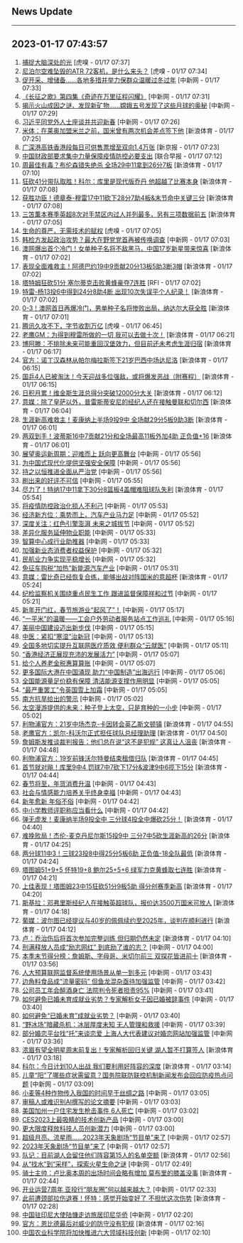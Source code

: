 ## News Update
---
2023-01-17 07:43:57
---
1. <a target="_blank" href="https://www.huxiu.com/article/771991.html">捕捉大脑深处的光</a> [虎嗅 - 01/17 07:37]
2. <a target="_blank" href="https://www.huxiu.com/article/772103.html">尼泊尔空难坠毁的ATR 72客机，是什么来头？</a> [虎嗅 - 01/17 07:34]
3. <a target="_blank" href="http://www.chinanews.com//gn/2023/01-17/9937006.shtml">促开采、增储备……各地多措并举力保群众温暖过冬过年</a> [中新网 - 01/17 07:33]
4. <a target="_blank" href="http://www.chinanews.com//sh/shipin/2023/01-17/news948774.shtml">《长征之歌》第四集《奇迹在万里征程闪耀》</a> [中新网 - 01/17 07:31]
5. <a target="_blank" href="http://www.chinanews.com//gn/2023/01-17/9937004.shtml">揭示火山成因之谜、发现新矿物……嫦娥五号发现了这些月球的奥秘</a> [中新网 - 01/17 07:29]
6. <a target="_blank" href="http://www.chinanews.com//tp/hd2011/2023/01-17/1056882.shtml">习近平同党外人士座谈并共迎新春</a> [中新网 - 01/17 07:26]
7. <a target="_blank" href="https://k.sina.cn/article_2018499075_784fda0302001l1iq.html?from=sports&subch=osport">米体：在莱奥加盟米兰之前，国米曾有两次机会差点签下他</a> [新浪体育 - 01/17 07:25]
8. <a target="_blank" href="https://www.bjnews.com.cn/detail-167391123114201.html">广深港高铁香港段每日可供售票增至双向1.4万张</a> [新京报 - 01/17 07:23]
9. <a target="_blank" href="https://www.zaobao.com/realtime/china/story20230117-1354211">中国财政部要求集中力量保障疫情防控必要支出</a> [联合早报 - 01/17 07:12]
10. <a target="_blank" href="https://k.sina.cn/article_2018499075_784fda0302001l1ig.html?from=sports&subch=osport">周最佳有毒？布伦森错失绝杀 全场29中11拿到26分7板</a> [新浪体育 - 01/17 07:10]
11. <a target="_blank" href="https://k.sina.cn/article_2018499075_784fda0302001l1ih.html?from=sports&subch=osport">狂砍41分带队取胜！科尔：库里是现代版乔丹 他超越了比赛本身</a> [新浪体育 - 01/17 07:08]
12. <a target="_blank" href="https://k.sina.cn/article_2018499075_784fda0302001l1if.html?from=sports&subch=osport">获胜功臣！德章泰-穆雷17中11砍下28分7助4板&末节命中关键三分</a> [新浪体育 - 01/17 07:08]
13. <a target="_blank" href="https://k.sina.cn/article_2018499075_784fda0302001l1ic.html?from=sports&subch=osport">三笘薫本赛季英超8次对手禁区内过人并列最多，另有三项数据前五</a> [新浪体育 - 01/17 07:05]
14. <a target="_blank" href="https://www.huxiu.com/article/771643.html">生命的尊严，无需技术的赋权</a> [虎嗅 - 01/17 07:05]
15. <a target="_blank" href="http://www.chinanews.com//gj/2023/01-17/9937001.shtml">韩检方发起政治攻势？最大在野党党首再被传唤调查</a> [中新网 - 01/17 07:03]
16. <a target="_blank" href="https://k.sina.cn/article_5559864694_14b64cd760010138og.html?from=sports&subch=tennis">澳网爆出首个冷门！女单种子名将不敌黑马，中国17岁新星带来惊喜</a> [新浪体育 - 01/17 07:02]
17. <a target="_blank" href="https://k.sina.cn/article_2018499075_784fda0302001l1i7.html?from=sports&subch=osport">表现全面难救主！阿德巴约19中9贡献20分13板5助3断3帽</a> [新浪体育 - 01/17 07:02]
18. <a target="_blank" href="https://www.rfi.fr/cn/%E5%9B%BD%E9%99%85%E6%8A%A5%E9%81%93/20230116-%E4%B9%8C%E5%85%8B%E5%85%B0%E5%86%9B%E4%BA%BA%E8%B5%B4%E7%BE%8E%E5%9B%BD%E5%8F%97%E8%AE%AD-%E5%AD%A6%E6%93%8D%E4%BD%9C%E7%88%B1%E5%9B%BD%E8%80%85%E9%A3%9E%E5%BC%B9%E7%B3%BB%E7%BB%9F">塔特姆狂砍51分 塞尔蒂克击败黄蜂豪夺7连胜</a> [RFI - 01/17 07:02]
19. <a target="_blank" href="https://k.sina.cn/article_2018499075_784fda0302001l1i6.html?from=sports&subch=osport">特雷-杨13投6中得到24分8助4断 出现10次失误平个人纪录！</a> [新浪体育 - 01/17 07:02]
20. <a target="_blank" href="https://k.sina.cn/article_5559864694_14b64cd760010138of.html?from=sports&subch=tennis">0-3！澳网首日再爆冷门，男单种子名将惨败出局，纳达尔大获全胜</a> [新浪体育 - 01/17 07:01]
21. <a target="_blank" href="https://www.huxiu.com/article/766510.html">腾讯久攻不下，字节收割万亿</a> [虎嗅 - 01/17 06:45]
22. <a target="_blank" href="https://k.sina.cn/article_2018499075_784fda0302001l1he.html?from=sports&subch=osport">老鹰GM：为得到穆雷所做的一切 我可以去做十次！</a> [新浪体育 - 01/17 06:21]
23. <a target="_blank" href="https://k.sina.cn/article_2018499075_784fda0302001l1hd.html?from=sports&subch=osport">博阿滕：不排除未来可能重回汉堡效力，但目前还未考虑生涯归宿</a> [新浪体育 - 01/17 06:17]
24. <a target="_blank" href="https://k.sina.cn/article_2018499075_784fda0302001l1hc.html?from=sports&subch=osport">官方：诺丁汉森林从帕尔梅拉斯签下21岁巴西中场达尼洛</a> [新浪体育 - 01/17 06:15]
25. <a target="_blank" href="https://k.sina.cn/article_1688096585_649e4f49020016uez.html?from=sports&subch=osport">国乒4人已被淘汰！今天迎战多位强敌，或将爆发恶战（附赛程）</a> [新浪体育 - 01/17 06:15]
26. <a target="_blank" href="https://k.sina.cn/article_2018499075_784fda0302001l1hb.html?from=sports&subch=osport">日积月累！维金斯生涯总得分突破12000分大关</a> [新浪体育 - 01/17 06:12]
27. <a target="_blank" href="https://k.sina.cn/article_2018499075_784fda0302001l1ha.html?from=sports&subch=osport">意媒：除了皇萨以外，普雷斯蒂安尼的经纪人还在接触曼联和切尔西</a> [新浪体育 - 01/17 06:04]
28. <a target="_blank" href="https://k.sina.cn/article_2018499075_784fda0302001l1h7.html?from=sports&subch=osport">生涯新高难救主！麦康纳上半场9投9中 全场献29分5板9助3断</a> [新浪体育 - 01/17 06:01]
29. <a target="_blank" href="https://k.sina.cn/article_2018499075_784fda0302001l1h8.html?from=sports&subch=osport">两双到手！波蒂斯16中7贡献21分和全场最高11板外加4助 正负值+16</a> [新浪体育 - 01/17 06:01]
30. <a target="_blank" href="http://www.chinanews.com//ty/2023/01-17/9936995.shtml">展望奥运新周期：迎难而上 跃向更高舞台</a> [中新网 - 01/17 05:56]
31. <a target="_blank" href="http://www.chinanews.com//gn/2023/01-17/9936997.shtml">为中国式现代化提供坚强安全保障</a> [中新网 - 01/17 05:56]
32. <a target="_blank" href="http://www.chinanews.com//gn/2023/01-17/9936996.shtml">持之以恒推进全面从严治党</a> [中新网 - 01/17 05:56]
33. <a target="_blank" href="http://www.chinanews.com//cj/2023/01-17/9936994.shtml">刷出来的好评不可信</a> [中新网 - 01/17 05:55]
34. <a target="_blank" href="https://k.sina.cn/article_2018499075_784fda0302001l1h4.html?from=sports&subch=osport">尽力了！特纳17中11拿下30分8篮板4盖帽难阻球队失利</a> [新浪体育 - 01/17 05:54]
35. <a target="_blank" href="http://www.chinanews.com//gn/2023/01-17/9936993.shtml">将疫情防控政治化损人不利己</a> [中新网 - 01/17 05:53]
36. <a target="_blank" href="http://www.chinanews.com//cj/2023/01-17/9936991.shtml">经济新方位：乘势而上，汽车产业马力足</a> [中新网 - 01/17 05:52]
37. <a target="_blank" href="http://www.chinanews.com//gn/2023/01-17/9936990.shtml">深度关注：红色引擎澎湃 未来之城拔节</a> [中新网 - 01/17 05:52]
38. <a target="_blank" href="http://www.chinanews.com//cj/2023/01-17/9936989.shtml">差异化服务延伸物业职能</a> [中新网 - 01/17 05:33]
39. <a target="_blank" href="http://www.chinanews.com//cj/2023/01-17/9936988.shtml">智算中心成行业助推器</a> [中新网 - 01/17 05:33]
40. <a target="_blank" href="http://www.chinanews.com//cj/2023/01-17/9936986.shtml">加强新业态消费者权益保护</a> [中新网 - 01/17 05:32]
41. <a target="_blank" href="http://www.chinanews.com//cj/2023/01-17/9936987.shtml">民航业力争实现平稳增长</a> [中新网 - 01/17 05:32]
42. <a target="_blank" href="http://www.chinanews.com//cj/2023/01-17/9936985.shtml">免征车购税“加热”新能源汽车产业</a> [中新网 - 01/17 05:31]
43. <a target="_blank" href="https://k.sina.cn/article_2018499075_784fda0302001l1gz.html?from=sports&subch=osport">意媒：雷比奇已经恢复合练，能够出战对阵国米的意超杯</a> [新浪体育 - 01/17 05:24]
44. <a target="_blank" href="http://www.chinanews.com//gn/2023/01-17/9936984.shtml">纪检监察机关围绕重点民生工作 跟进监督保障祥和过节</a> [中新网 - 01/17 05:21]
45. <a target="_blank" href="http://www.chinanews.com//cj/2023/01-17/9936983.shtml">新年开门红，春节旅游业“起风了”！</a> [中新网 - 01/17 05:17]
46. <a target="_blank" href="http://www.chinanews.com//sh/2023/01-17/9936982.shtml">“一平米”的温暖——工会户外劳动者服务站点工作巡礼</a> [中新网 - 01/17 05:16]
47. <a target="_blank" href="http://www.chinanews.com//gn/2023/01-17/9936981.shtml">美丽中国建设迈出新步伐</a> [中新网 - 01/17 05:15]
48. <a target="_blank" href="http://www.chinanews.com//gn/2023/01-17/9936980.shtml">中医：紧扣“寒湿”治新冠</a> [中新网 - 01/17 05:13]
49. <a target="_blank" href="http://www.chinanews.com//gn/2023/01-17/9936979.shtml">全国多地切实提升互联网医疗质效 便利群众“云就医”</a> [中新网 - 01/17 05:11]
50. <a target="_blank" href="http://www.chinanews.com//dwq/2023/01-17/9936978.shtml">“香港经济正展现充沛的发展活力”</a> [中新网 - 01/17 05:07]
51. <a target="_blank" href="http://www.chinanews.com//cj/2023/01-17/9936977.shtml">给个人养老金税惠算算账</a> [中新网 - 01/17 05:07]
52. <a target="_blank" href="http://www.chinanews.com//cj/2023/01-17/9936976.shtml">更多国际大港在中国涌现 助力“中国制造”出海远行</a> [中新网 - 01/17 05:06]
53. <a target="_blank" href="http://www.chinanews.com//cj/2023/01-17/9936975.shtml">全国能源量足价稳有保障 清洁能源支撑作用明显</a> [中新网 - 01/17 05:05]
54. <a target="_blank" href="http://www.chinanews.com//gj/2023/01-17/9936974.shtml">“最严重罢工”令英国雪上加霜</a> [中新网 - 01/17 05:05]
55. <a target="_blank" href="http://www.chinanews.com//gn/2023/01-17/9936973.shtml">南方抗旱给出的警示</a> [中新网 - 01/17 05:02]
56. <a target="_blank" href="http://www.chinanews.com//gn/2023/01-17/9936972.shtml">太空漫游提供的未来：种子登上太空，只是育种的一小步</a> [中新网 - 01/17 05:02]
57. <a target="_blank" href="https://k.sina.cn/article_2018499075_784fda0302001l1gs.html?from=sports&subch=osport">利物浦官方：21岁中场杰克-卡因转会英乙斯文顿镇</a> [新浪体育 - 01/17 04:55]
58. <a target="_blank" href="https://k.sina.cn/article_2018499075_784fda0302001l1gr.html?from=sports&subch=osport">老鹰官方：凯尔-科沃尔正式担任球队总经理助理</a> [新浪体育 - 01/17 04:50]
59. <a target="_blank" href="https://k.sina.cn/article_2018499075_784fda0302001l1gq.html?from=sports&subch=osport">詹姆斯发推谈裁判报告：他们总在说“这不是犯规” 这真让人沮丧</a> [新浪体育 - 01/17 04:48]
60. <a target="_blank" href="https://k.sina.cn/article_2018499075_784fda0302001l1gp.html?from=sports&subch=osport">利物浦官方：19岁前锋沃尔特曼结束租借归队</a> [新浪体育 - 01/17 04:45]
61. <a target="_blank" href="https://k.sina.cn/article_2018499075_784fda0302001l1gk.html?from=sports&subch=osport">首节就对飚！库里9中4 罚球7中7砍下17分&波津9中6揽下15分</a> [新浪体育 - 01/17 04:44]
62. <a target="_blank" href="http://www.chinanews.com//cj/2023/01-17/9936971.shtml">春节将至，年货消费升温</a> [中新网 - 01/17 04:43]
63. <a target="_blank" href="http://www.chinanews.com//sh/2023/01-17/9936970.shtml">社会与情感能力培养关乎终身幸福</a> [中新网 - 01/17 04:43]
64. <a target="_blank" href="http://www.chinanews.com//sh/2023/01-17/9936968.shtml">新年愈新 年俗不俗</a> [中新网 - 01/17 04:42]
65. <a target="_blank" href="http://www.chinanews.com//gn/2023/01-17/9936969.shtml">中小学教师评职称应当看什么</a> [中新网 - 01/17 04:42]
66. <a target="_blank" href="https://k.sina.cn/article_2018499075_784fda0302001l1gi.html?from=sports&subch=osport">弹无虚发！麦康纳半场9投全中 三分球4投全中爆砍25分！</a> [新浪体育 - 01/17 04:40]
67. <a target="_blank" href="https://k.sina.cn/article_2018499075_784fda0302001l1ge.html?from=sports&subch=osport">难挽败局！杰伦-麦克丹尼尔斯15投9中 三分7中5砍生涯新高的26分</a> [新浪体育 - 01/17 04:25]
68. <a target="_blank" href="https://k.sina.cn/article_2018499075_784fda0302001l1gd.html?from=sports&subch=osport">两分球11中3！三球23投8中得25分5板6助 正负值-18全队最低</a> [新浪体育 - 01/17 04:24]
69. <a target="_blank" href="https://k.sina.cn/article_2018499075_784fda0302001l1ga.html?from=sports&subch=osport">塔图姆51+9+5 怀特19+8 鲍尔25+5+6 绿军力克黄蜂取七连胜</a> [新浪体育 - 01/17 04:21]
70. <a target="_blank" href="https://k.sina.cn/article_2018499075_784fda0302001l1g9.html?from=sports&subch=osport">上佳表现！塔图姆23中15狂砍51分9板5助 得分创赛季新高</a> [新浪体育 - 01/17 04:20]
71. <a target="_blank" href="https://k.sina.cn/article_2018499075_784fda0302001l1g8.html?from=sports&subch=osport">斯基拉：邓弗里斯经纪人在接触英超球队，报价达3500万国米可放人</a> [新浪体育 - 01/17 04:18]
72. <a target="_blank" href="https://k.sina.cn/article_2018499075_784fda0302001l1g7.html?from=sports&subch=osport">葡媒：波尔图已经提议与40岁的佩佩续约至2025年，谈判在顺利进行</a> [新浪体育 - 01/17 04:12]
73. <a target="_blank" href="https://k.sina.cn/article_2018499075_784fda0302001l1g6.html?from=sports&subch=osport">卢：乔治伤后将首次参加完整训练 但归期仍然未定</a> [新浪体育 - 01/17 04:10]
74. <a target="_blank" href="http://www.chinanews.com//sh/2023/01-17/9936967.shtml">刑满释放人员成“励志网红” 到底励了谁的志？</a> [中新网 - 01/17 04:00]
75. <a target="_blank" href="https://k.sina.cn/article_2018499075_784fda0302001l1g4.html?from=sports&subch=osport">本季末节得分榜：詹姆斯、字母哥、米切尔前三 双探花皆进前十</a> [新浪体育 - 01/17 03:56]
76. <a target="_blank" href="http://www.chinanews.com//gn/2023/01-17/9936966.shtml">人大预算联网监督系统使用场景从单一到多元</a> [中新网 - 01/17 03:43]
77. <a target="_blank" href="http://www.chinanews.com//cj/2023/01-17/9936965.shtml">边角料食品成“流量密码” 但鱼龙混杂亟待加强监管</a> [中新网 - 01/17 03:42]
78. <a target="_blank" href="http://www.chinanews.com//sh/2023/01-17/9936964.shtml">公司员工年会醉酒身亡 法院判令死者担责95%</a> [中新网 - 01/17 03:41]
79. <a target="_blank" href="http://www.chinanews.com//sh/2023/01-17/9936963.shtml">如何避免已婚未育成就业劣势？专家解析女子因已婚被辞事件</a> [中新网 - 01/17 03:40]
80. <a target="_blank" href="http://www.chinanews.com//sh/2023/01-17/9936963.shtml">如何避免“已婚未育”成就业劣势？</a> [中新网 - 01/17 03:40]
81. <a target="_blank" href="http://www.chinanews.com//sh/2023/01-17/9936962.shtml">“野冰场”暗藏杀机：冰层厚度未知 无人管理和救援</a> [中新网 - 01/17 03:39]
82. <a target="_blank" href="http://www.chinanews.com//sh/2023/01-17/9936961.shtml">部分婚恋平台找“托”来谈恋爱 上海人大代表建议对婚恋网站加强监管</a> [中新网 - 01/17 03:36]
83. <a target="_blank" href="https://k.sina.cn/article_1293768870_4d1d58a6001011phe.html?from=sports&subch=nba">浓眉有望全明星周末前复出！专家解析回归关键 湖人暂不打算签人</a> [新浪体育 - 01/17 03:18]
84. <a target="_blank" href="https://k.sina.cn/article_2018499075_784fda0302001l1fw.html?from=sports&subch=osport">科尔：今日计划10人出战 我们要利用好阵容的深度</a> [新浪体育 - 01/17 03:14]
85. <a target="_blank" href="http://www.chinanews.com//gn/2023/01-17/9936960.shtml">儿童“阳”了哪些症状需留意？国务院联防联控机制新闻发布会回应防疫热点问题</a> [中新网 - 01/17 03:09]
86. <a target="_blank" href="http://www.chinanews.com//sh/2023/01-17/9936959.shtml">小麦等4种作物传入我国的时间早于丝绸之路</a> [中新网 - 01/17 03:05]
87. <a target="_blank" href="http://www.chinanews.com//sh/2023/01-17/9936958.shtml">审稿人或难识别AI撰写的论文摘要</a> [中新网 - 01/17 03:03]
88. <a target="_blank" href="http://www.chinanews.com//gj/2023/01-17/9936957.shtml">美国加州一户住宅发生枪击事件 6人死亡</a> [中新网 - 01/17 03:02]
89. <a target="_blank" href="http://www.chinanews.com//cj/2023/01-17/9936955.shtml">CES2023上最吸睛的技术创新产品</a> [中新网 - 01/17 03:00]
90. <a target="_blank" href="http://www.chinanews.com//gn/2023/01-17/9936956.shtml">更大限度释放科技人员创新潜力</a> [中新网 - 01/17 03:00]
91. <a target="_blank" href="http://www.chinanews.com//cul/2023/01-17/9936954.shtml">超级月亮、流星雨……2023年天象剧场“节目单”来了</a> [中新网 - 01/17 02:57]
92. <a target="_blank" href="http://www.chinanews.com//cul/2023/01-17/9936954.shtml">2023年天象剧场“节目单”来了</a> [中新网 - 01/17 02:57]
93. <a target="_blank" href="https://k.sina.cn/article_2018499075_784fda0302001l1fs.html?from=sports&subch=osport">队记：目前湖人会留住他们阵容第15人的名单空额</a> [新浪体育 - 01/17 02:56]
94. <a target="_blank" href="http://www.chinanews.com//sh/2023/01-17/9936953.shtml">从“找水”到“采样”，探索火星生命之谜</a> [中新网 - 01/17 02:49]
95. <a target="_blank" href="https://k.sina.cn/article_2018499075_784fda0302001l1fp.html?from=sports&subch=osport">骑士主帅：卢比奥本周的出场时间会略有增加 莫布里的膝盖没事</a> [新浪体育 - 01/17 02:44]
96. <a target="_blank" href="http://www.chinanews.com//cj/2023/01-17/9936952.shtml">开业运营7周年 亚投行“朋友圈”何以越来越大？</a> [中新网 - 01/17 02:33]
97. <a target="_blank" href="https://k.sina.cn/article_2018499075_784fda0302001l1fn.html?from=sports&subch=osport">此前遭颈部拉伤退赛！怀特：感觉开始变好了 不担忧这次伤势</a> [新浪体育 - 01/17 02:28]
98. <a target="_blank" href="http://www.chinanews.com//hr/2023/01-17/9936951.shtml">中国驻印尼大使陆慷走访旅居印尼华侨</a> [中新网 - 01/17 02:20]
99. <a target="_blank" href="https://k.sina.cn/article_2018499075_784fda0302001l1fm.html?from=sports&subch=osport">官方：恩比德最后对威少的防守没有犯规</a> [新浪体育 - 01/17 02:16]
100. <a target="_blank" href="http://www.chinanews.com//gn/2023/01-17/9936950.shtml">中国农业科学院将加快推进六大领域科技创新</a> [中新网 - 01/17 02:10]
